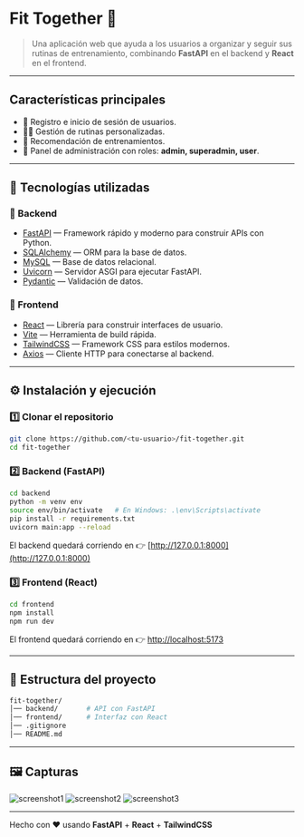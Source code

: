 # Fit Together 💪

> Una aplicación web que ayuda a los usuarios a organizar y seguir sus rutinas de entrenamiento, combinando **FastAPI** en el backend y **React** en el frontend.

---

##  Características principales
- 📌 Registro e inicio de sesión de usuarios.  
- 🏋️‍♂️ Gestión de rutinas personalizadas.  
- 🤖 Recomendación de entrenamientos.  
- 🔐 Panel de administración con roles: **admin, superadmin, user**.  

---

## 🚀 Tecnologías utilizadas

### 🔹 Backend
- [FastAPI](https://fastapi.tiangolo.com/) — Framework rápido y moderno para construir APIs con Python.  
- [SQLAlchemy](https://www.sqlalchemy.org/) — ORM para la base de datos.  
- [MySQL](https://www.mysql.com/) — Base de datos relacional.  
- [Uvicorn](https://www.uvicorn.org/) — Servidor ASGI para ejecutar FastAPI.  
- [Pydantic](https://docs.pydantic.dev/) — Validación de datos.  

### 🔹 Frontend
- [React](https://react.dev/) — Librería para construir interfaces de usuario.  
- [Vite](https://vitejs.dev/) — Herramienta de build rápida.  
- [TailwindCSS](https://tailwindcss.com/) — Framework CSS para estilos modernos.  
- [Axios](https://axios-http.com/) — Cliente HTTP para conectarse al backend.  

---

## ⚙️ Instalación y ejecución

### 1️⃣ Clonar el repositorio
```bash
git clone https://github.com/<tu-usuario>/fit-together.git
cd fit-together
```

### 2️⃣ Backend (FastAPI)
```bash
cd backend
python -m venv env
source env/bin/activate   # En Windows: .\env\Scripts\activate
pip install -r requirements.txt
uvicorn main:app --reload
```
El backend quedará corriendo en 👉 [http://127.0.0.1:8000](http://127.0.0.1:8000)  

### 3️⃣ Frontend (React)
```bash
cd frontend
npm install
npm run dev
```
El frontend quedará corriendo en 👉 [http://localhost:5173](http://localhost:5173)  

---

## 📂 Estructura del proyecto
```bash
fit-together/
│── backend/       # API con FastAPI
│── frontend/      # Interfaz con React
│── .gitignore
│── README.md
```

---

## 🖼️ Capturas

![screenshot1](https://i.imgur.com/HrIkTDE.png)
![screenshot2](https://i.imgur.com/dGtgqlw.png)
![screenshot3](https://i.imgur.com/yV2y9Dx.png)

---

Hecho con ❤️ usando **FastAPI** + **React** + **TailwindCSS**
